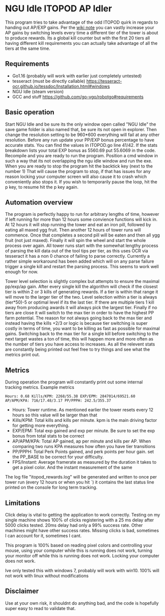 # NGU Idle ITOPOD AP Idler

This program tries to take advantage of the odd ITOPOD quirk in regards to handing out AP/EXP gains. Per the 
[wiki note](https://ngu-idle.fandom.com/wiki/Arbitrary_Points#cite_note-3) you can vastly increase your AP gains by 
switching levels every time a different tier of the tower is about to produce rewards. Its a global kill counter but
with the first 20 tiers all having different kill requirements you can actually take advantage of all the tiers at the 
same time. 

## Requirements

- Go1.16 (probably will work with earlier just completely untested)
- tesseract (must be directly callable) https://tesseract-ocr.github.io/tessdoc/Installation.html#windows
- NGU Idle (steam version)
- GCC and stuff https://github.com/go-vgo/robotgo#requirements


## Basic operation

Start NGU Idle and be sure its the only window open called "NGU Idle" the save game folder is also named that, be sure
its not open in explorer. Then change the resolution setting to be 960*600 everything will fail at any other resolution.
Before any run update your PP/EXP bonus percentage to have accurate stats. You can find the values in ITOPOD.go line 
41/42. If the stats breakdown lists your total EXP bonus as 5560.69 put 55.6069 in the code. Recompile and you are ready
 to run the program. Position a cmd window in such a way that its not overlapping the ngu idle window and run the exe. 
When you are ready to stop the program hit the backtick key (next to the number 1) That will cause the program to stop, 
if that has issues for any reason locking your computer screen will also cause it to crash which conveniently also stops 
it. If you wish to temporarily pause the loop, hit the p key, to resume hit the p key again.
 
## Automation overview

The program is perfectly happy to run for arbitrary lengths of time, however if left running for more than 12 hours some
 convience functions will kick in. At 12 hours it will stop running the tower and eat an iron pill, followed by eating
 all maxed ygg fruit. Then another 12 hours of tower runs will commence. Once that completes a second pill will be eaten
 and then all ygg fruit (not just maxed). Finally it will spin the wheel and start the whole process over again. All
 tower runs start with the somewhat lengthy process of parsing the kill data out of the tool tips per tier, as this uses
 OCR via tesseract it has a non 0 chance of failing to parse correctly. Currently a rather simple workaround has been 
added which will on any parse failure trigger a single kill and restart the parsing process. This seems to work well 
enough for now.

Tower level selection is slightly complex but attempts to ensure the maximal pp/exp/ap gain. After every single kill the
algorithm will check if the closest tier is within 2 or 3 kills of generating rewards. If a tier is within that range it
 will move to the larger tier of the two. Level selection within a tier is always (tier*50)-5 or optimal level if its 
 the last tier. If there are multiple tiers 1 kill away from producing awards it will always pick the largest tier. 
Finally if no tiers are close it will switch to the max tier in order to have the highest PP farm potential. The reason
for not always going back to the max tier and instead having the kills +2/3 or logic is because tier switching is super
costly in terms of time, you want to be killing as fast as possible for maximal gains. Switching back to the max tier 
for a single kill before switching to the next target wastes a ton of time, this will happen more and more often as the
number of tiers you have access to increases. As all the relevent stats are constantly being printed out feel free to 
try things and see what the metrics print out.

## Metrics
During operation the program will constantly print out some internal tracking metrics. Example metrics
```
Hours: 0.68 Kills/KPM: 2268/55.38 EXP/EPM: 2847014/69521.60 AP/APM/KPA: 716/17.48/3.17 PP/PPPH: 242.5/355.37
```
- Hours: Tower runtime. As mentioned earlier the tower resets every 12 hours so this value will be larger than that
- Kills/KPM: Total kills and kills per minute. kpm is the main driving factor for getting more everything.
- EXP/EPM: Total exp gained and exp per minute. Be sure to set the exp bonus from total stats to be correct
- AP/APM/KPA: Total AP gained, ap per minute and kills per AP. When comparing two runs KPA measures how often you have tier transitions
- PP/PPPH: Total Perk Points gained, and perk points per hour gain. set the PP_BASE to be correct for your difficulty.
- FPS/Instant: Average framerate as measured by the duration it takes to get a pixel color. And the instant measurement of the same

The log file "itopod_rewards.log" will be generated and written to once per tower run (every 12 hours or when you hit `)
it contains the last status line printed on the console for long term tracking.

## Limitations
Click delay is vital to getting the application to work correctly. Testing on my single machine shows 100% of clicks
registering with a 25 ms delay after 5000 clicks tested. 20ms delay had only a 99% success rate. Other machines might 
have other success rates. Missing clicks is bad, sometimes I can account for it, sometimes I cant. 
 
This program is 100% based on reading pixel colors and controlling your mouse, using your computer while this is running
 does not work, turning your monitor off while this is running does not work. Locking your computer does not work. 

Ive only tested this with windows 7, probably will work with win10. 100% will not work with linux without modifications

## Disclaimer

Use at your own risk, it shouldnt do anything bad, and the code is hopefully super easy to read to validate that.